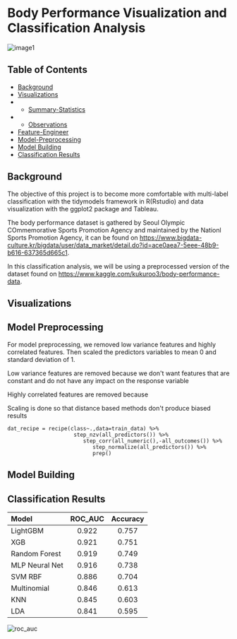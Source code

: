 # Body Performance Visualization and Classification Analysis


![image1](https://user-images.githubusercontent.com/73871814/147862750-58d7e4e0-d9a1-43dd-8c87-8f82705b6719.jpg)



## Table of Contents
   
   - [Background](#background)
   - [Visualizations](#visualizations)
   - * [Summary-Statistics](#summary-statistics)
   - * [Observations](#observations)
   - [Feature-Engineer](#feature-engineer)
   - [Model-Preprocessing](#model-preprocessing)
   - [Model Building](#model-building)
   - [Classification Results](#results)
   



## Background

The objective of this project is to become more comfortable with multi-label classification with the tidymodels framework in R(Rstudio) and data visualization with the ggplot2 package and Tableau.

The body performance dataset is gathered by Seoul Olympic COmmemorative Sports Promotion Agency and maintained by the Nationl Sports Promotion Agency, it can be found on https://www.bigdata-culture.kr/bigdata/user/data_market/detail.do?id=ace0aea7-5eee-48b9-b616-637365d665c1. 

In this classification analysis, we will be using a preprocessed version of the dataset found on https://www.kaggle.com/kukuroo3/body-performance-data.


## Visualizations 



## Model Preprocessing

For model preprocessing, we removed low variance features and highly correlated features. Then scaled the predictors variables to mean 0 and standard deviation of 1.

Low variance features are removed because we don't want features that are constant and do not have any impact on the response variable

Highly correlated features are removed because 

Scaling is done so that distance based methods don't produce biased results

```
dat_recipe = recipe(class~.,data=train_data) %>% 
                     step_nzv(all_predictors()) %>% 
                        step_corr(all_numeric(),-all_outcomes()) %>% 
                           step_normalize(all_predictors()) %>% 
                           prep()
```
## Model Building







## Classification Results

| Model | ROC_AUC | Accuracy |
| :---  | :---:    |  :---:  |
| LightGBM   | 0.922    |  0.757|
| XGB     | 0.921       |  0.751|
| Random Forest | 0.919 |0.749|
|MLP Neural Net| 0.916|0.738| 
|SVM RBF| 0.886| 0.704|
|Multinomial | 0.846| 0.613|
|KNN | 0.845| 0.603|
|LDA | 0.841| 0.595|

![roc_auc](https://user-images.githubusercontent.com/73871814/147862865-dc3babae-c1dc-4988-a288-d87125322b88.PNG)


